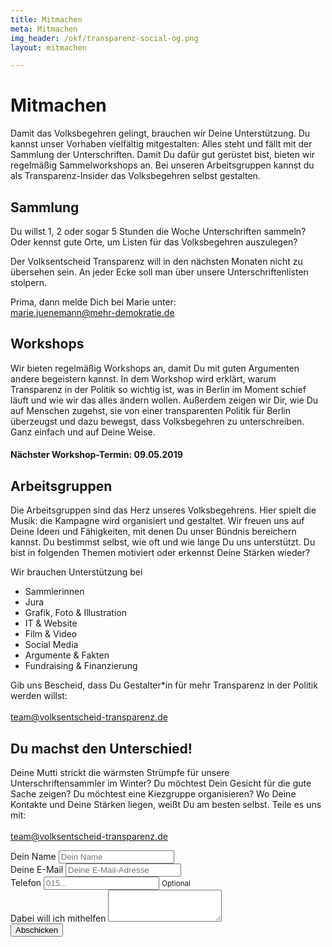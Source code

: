 ```yaml
---
title: Mitmachen
meta: Mitmachen
img_header: /okf/transparenz-social-og.png
layout: mitmachen

---
```

# Mitmachen

Damit das Volksbegehren gelingt, brauchen wir Deine Unterstützung. Du kannst unser Vorhaben vielfältig mitgestalten: Alles steht und fällt mit der Sammlung der Unterschriften. Damit Du dafür gut gerüstet bist, bieten wir regelmäßig Sammelworkshops an. Bei unseren Arbeitsgruppen kannst du als Transparenz-Insider das Volksbegehren selbst gestalten. 



## Sammlung
Du willst 1, 2 oder sogar 5 Stunden die Woche Unterschriften sammeln? Oder kennst gute Orte, um Listen für das Volksbegehren auszulegen? 

Der Volksentscheid Transparenz will in den nächsten Monaten nicht zu übersehen sein. An jeder Ecke soll man über unsere Unterschriftenlisten stolpern.

Prima, dann melde Dich bei Marie unter: <br>
<a href="mailto:marie.juenemann@mehr-demokratie.de">marie.juenemann@mehr-demokratie.de</a>

## Workshops

Wir bieten regelmäßig Workshops an, damit Du mit guten Argumenten andere begeistern kannst. In dem Workshop wird erklärt, warum Transparenz in der Politik so wichtig ist, was in Berlin im Moment schief läuft und wie wir das alles ändern wollen. Außerdem zeigen wir Dir, wie Du auf Menschen zugehst, sie von einer transparenten Politik für Berlin überzeugst und dazu bewegst, dass Volksbegehren zu unterschreiben. Ganz einfach und auf Deine Weise.

#### Nächster Workshop-Termin: 09.05.2019



## Arbeitsgruppen

Die Arbeitsgruppen sind das Herz unseres Volksbegehrens. Hier spielt die Musik: die Kampagne wird organisiert und gestaltet. Wir freuen uns auf Deine Ideen und Fähigkeiten, mit denen Du unser Bündnis bereichern kannst. Du bestimmst selbst, wie oft und wie lange Du uns unterstützt.
Du bist in folgenden Themen motiviert oder erkennst Deine Stärken wieder?


Wir brauchen Unterstützung bei
- Sammlerinnen
- Jura
- Grafik, Foto & Illustration
- IT & Website
- Film & Video
- Social Media
- Argumente & Fakten
- Fundraising & Finanzierung


Gib uns Bescheid, dass Du Gestalter\*in für mehr Transparenz in der Politik werden willst:
<br><br>
<a href="mailto:team@volksentscheid-transparenz.de">team@volksentscheid-transparenz.de</a>



## Du machst den Unterschied!
Deine Mutti strickt die wärmsten Strümpfe für unsere Unterschriftensammler im Winter? Du möchtest Dein Gesicht für die gute Sache zeigen? Du möchtest eine Kiezgruppe organisieren? Wo Deine Kontakte und Deine Stärken liegen, weißt Du am besten selbst. Teile es uns mit: <br><br><a href="mailto:team@volksentscheid-transparenz.de">team@volksentscheid-transparenz.de</a>


<form action="https://formspree.io/mobilisierung@volksentscheid-transparenz.de" method="POST" >
  <div class="form-group">
    <label for="form-name">Dein Name</label>
    <input type="text" name="name" class="form-control" id="form-name" placeholder="Dein Name" required>
  </div>
  <div class="form-group">
    <label for="form-email">Deine E-Mail</label>
    <input type="email" name="email" class="form-control" id="form-email" placeholder="Deine E-Mail-Adresse" required>
  </div>
  <div class="form-group">
    <label for="form-telefon">Telefon</label>
    <input type="text" name="telefon" pattern="[0-9 ]+" class="form-control" id="form-telefon" placeholder="015...">
    <small id="emailHelp" class="form-text text-muted">Optional</small>
  </div>
  <div class="form-group">
    <label for="form-comment">Dabei will ich mithelfen</label>
    <textarea class="form-control" name="comment" id="form-comment" rows="3" required></textarea>
  </div>
  <button type="submit" class="btn btn-warning btn-lg">
    Abschicken
  </button>
</form>


